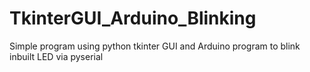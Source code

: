 # TkinterGUI_Arduino_Blinking
Simple program using python tkinter GUI and Arduino program to blink inbuilt LED via pyserial 
